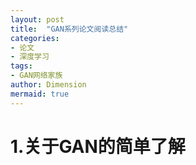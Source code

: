 ```yaml
---
layout: post
title:  "GAN系列论文阅读总结"
categories: 
- 论文
- 深度学习
tags: 
- GAN网络家族
author: Dimension
mermaid: true
---
```

# 1.关于GAN的简单了解

